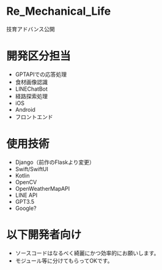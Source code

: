 # Re_Mechanical_Life

技育アドバンス公開

# 開発区分担当

- GPTAPIでの応答処理
- 食材画像認識
- LINEChatBot
- 経路探索処理
- iOS
- Android
- フロントエンド


# 使用技術
- Django（前作のFlaskより変更）
- Swift/SwiftUI
- Kotlin
- OpenCV
- OpenWeatherMapAPI
- LINE API
- GPT3.5
- Google?

# 以下開発者向け
* ソースコードはなるべく綺麗にかつ効率的にお願いします。
* モジュール等に分けてもらってOKです。

